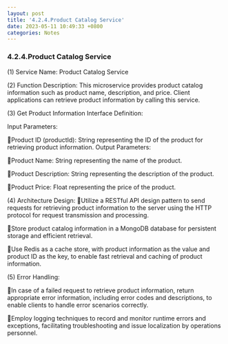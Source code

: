 ```yaml
---
layout: post
title: '4.2.4.Product Catalog Service'
date: 2023-05-11 10:49:33 +0800
categories: Notes
---
```


### 4.2.4.Product Catalog Service

(1) Service Name: Product Catalog Service

(2) Function Description: This microservice provides product catalog information such as product name, description, and price. Client applications can retrieve product information by calling this service.

(3) Get Product Information Interface Definition:

Input Parameters:

Product ID (productId): String representing the ID of the product for retrieving product information.
Output Parameters:

Product Name: String representing the name of the product.

Product Description: String representing the description of the product.

Product Price: Float representing the price of the product.

(4) Architecture Design:
Utilize a RESTful API design pattern to send requests for retrieving product information to the server using the HTTP protocol for request transmission and processing.

Store product catalog information in a MongoDB database for persistent storage and efficient retrieval.

Use Redis as a cache store, with product information as the value and product ID as the key, to enable fast retrieval and caching of product information.

(5) Error Handling:

In case of a failed request to retrieve product information, return appropriate error information, including error codes and descriptions, to enable clients to handle error scenarios correctly.

Employ logging techniques to record and monitor runtime errors and exceptions, facilitating troubleshooting and issue localization by operations personnel.
